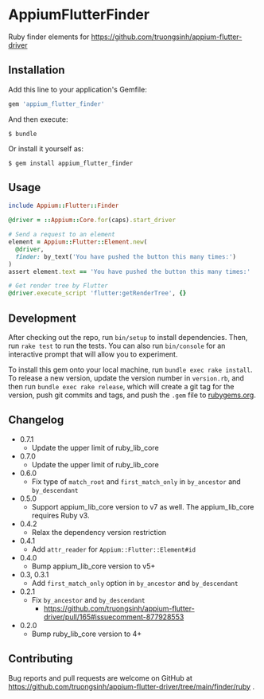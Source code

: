 # AppiumFlutterFinder

Ruby finder elements for https://github.com/truongsinh/appium-flutter-driver

## Installation

Add this line to your application's Gemfile:

```ruby
gem 'appium_flutter_finder'
```

And then execute:

    $ bundle

Or install it yourself as:

    $ gem install appium_flutter_finder

## Usage


```ruby
include Appium::Flutter::Finder

@driver = ::Appium::Core.for(caps).start_driver

# Send a request to an element
element = Appium::Flutter::Element.new(
  @driver,
  finder: by_text('You have pushed the button this many times:')
)
assert element.text == 'You have pushed the button this many times:'

# Get render tree by Flutter
@driver.execute_script 'flutter:getRenderTree', {}
```
## Development

After checking out the repo, run `bin/setup` to install dependencies. Then, run `rake test` to run the tests. You can also run `bin/console` for an interactive prompt that will allow you to experiment.

To install this gem onto your local machine, run `bundle exec rake install`. To release a new version, update the version number in `version.rb`, and then run `bundle exec rake release`, which will create a git tag for the version, push git commits and tags, and push the `.gem` file to [rubygems.org](https://rubygems.org).

## Changelog
- 0.7.1
    - Update the upper limit of ruby_lib_core
- 0.7.0
    - Update the upper limit of ruby_lib_core
- 0.6.0
    - Fix type of `match_root` and `first_match_only` in `by_ancestor` and `by_descendant`
- 0.5.0
    - Support appium_lib_core version to v7 as well. The appium_lib_core requires Ruby v3.
- 0.4.2
    - Relax the dependency version restriction
- 0.4.1
    - Add `attr_reader` for `Appium::Flutter::Element#id`
- 0.4.0
    - Bump appium_lib_core version to v5+
- 0.3, 0.3.1
    - Add `first_match_only` option in `by_ancestor` and `by_descendant`
- 0.2.1
    - Fix `by_ancestor` and `by_descendant`
        - https://github.com/truongsinh/appium-flutter-driver/pull/165#issuecomment-877928553
- 0.2.0
    - Bump ruby_lib_core version to 4+

## Contributing

Bug reports and pull requests are welcome on GitHub at https://github.com/truongsinh/appium-flutter-driver/tree/main/finder/ruby .
